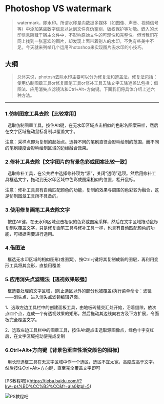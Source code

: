 # Photoshop VS watermark
>watermark，即水印。所谓水印是向数据多媒体（如图像、声音、视频信号等）中添加某些数字信息以达到文件真伪鉴别、版权保护等功能。嵌入的水印信息隐藏于宿主文件中，不影响原始文件的可观性和完整性。但当我们在网上找到一张喜欢的图片，却发现上面带着别人的水印，不免有些美中不足。今天就来列举几个运用Photoshop来实现图片去水印的小技巧。

## 大纲
>总体来说，photosh去除水印主要可以分为修复法和遮盖法。修复法包括：使用仿制图章工具or修复画笔工具or修补工具去除文字去除遮盖法包括：借图法、应用消失点滤镜法和Ctrl+Alt+方向键。下面我们将具体介绍上述六种方法。
***
### 1.仿制图章工具去除【比较常用】
 
选取仿制图章工具，按住Alt键，在无水印区域点击相似的色彩名图案采样，然后在文字区域拖动鼠标复制以覆盖文字。

注意：采样点即为复制的起始点。选择不同的笔刷直径会影响绘制的范围，而不同的笔刷硬度会影响绘制区域的边缘融合效果。
 
### 2.修补工具去除【文字图片的背景色彩或图案比较一致】
 
选取修补工具，在公共栏中选择修补项为“源”，关闭“透明”选项。然后用修补工具框选文字，拖动到无水印区域中色彩或图案相似的位置，松开鼠标。

注意：修补工具具有自动匹配颜色的功能，复制的效果与周围的色彩较为融合，这是仿制图章工具所不具备的。

### 3.使用修复画笔工具去除文字
 
按住Alt键，在无水印区域点击相似的色彩或图案采样，然后在文字区域拖动鼠标复制以覆盖文字，只是修复画笔工具与修补工具一样，也具有自动匹配颜色的功能，可根据需要进行选用。

### 4.借图法
 
框选无水印区域的相似图形(或图案)，按Ctrl+j键将其复制成新的图层，再利用变形工具将其变形，直接用覆盖

### 5.应用消失点滤镜法【透视效果较强】
 
框选要处理的文字区域，(防止选区以外的部分也被覆盖)执行菜单命令：滤镜——消失点，进入消失点滤镜编辑界面。

1、选取左边工具栏中的创建面板工具，由地板砖缝交汇处开始，沿着缝隙，依次点四个点，连成一个有透视效果的矩形。然后拖动其边线向右方及下方扩展，令面板完全覆盖文字。

2、选取左边工具栏中的图章工具，按住Alt键点击选取源图像点，绿色十字变红后，在文字区域拖动便完成复制

### 6.Ctrl+Alt+方向键【背景色垂直性渐变颜色的图标】
 
用长形选框工具在无文字区域中作一个选区，选区不宜太宽，高度应高于文字。然后按住Ctrl+Alt+方向键，直至完全覆盖文字即可
###
[PS教程吧])(https://tieba.baidu.com/f?kw=ps%BD%CC%B3%CC&fr=ala0&tpl=5)

![PS教程吧](https://imgsa.baidu.com/forum/pic/item/afc379310a55b31920c198ec41a98226cffc176a.jpg)
